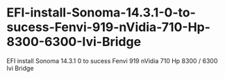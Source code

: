 # EFI-install-Sonoma-14.3.1-0-to-sucess-Fenvi-919-nVidia-710-Hp-8300-6300-Ivi-Bridge
EFI install Sonoma 14.3.1  0 to sucess Fenvi 919 nVidia 710 Hp 8300 / 6300 Ivi Bridge
